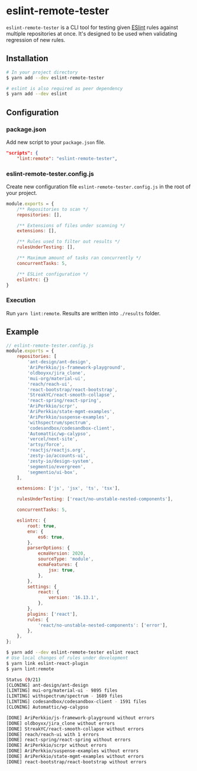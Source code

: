 # eslint-remote-tester

`eslint-remote-tester` is a CLI tool for testing given [ESlint](https://github.com/eslint/eslint) rules against multiple repositories at once. It's designed to be used when validating regression of new rules.

## Installation
```sh
# In your project directory
$ yarn add --dev eslint-remote-tester

# eslint is also required as peer dependency
$ yarn add --dev eslint
```

## Configuration
### package.json
Add new script to your `package.json` file.
```json
"scripts": {
    "lint:remote": "eslint-remote-tester",
```

### eslint-remote-tester.config.js
Create new configuration file `eslint-remote-tester.config.js` in the root of your project.
```js
module.exports = {
    /** Repositories to scan */
    repositories: [],

    /** Extensions of files under scanning */
    extensions: [],

    /** Rules used to filter out results */
    rulesUnderTesting: [],

    /** Maximum amount of tasks ran concurrently */
    concurrentTasks: 5,

    /** ESLint configuration */
    eslintrc: {}
}
```

### Execution
Run `yarn lint:remote`. Results are written into `./results` folder.

## Example
```js
// eslint-remote-tester.config.js
module.exports = {
    repositories: [
        'ant-design/ant-design',
        'AriPerkkio/js-framework-playground',
        'oldboyxx/jira_clone',
        'mui-org/material-ui',
        'reach/reach-ui',
        'react-bootstrap/react-bootstrap',
        'StreakYC/react-smooth-collapse',
        'react-spring/react-spring',
        'AriPerkkio/scrpr',
        'AriPerkkio/state-mgmt-examples',
        'AriPerkkio/suspense-examples',
        'withspectrum/spectrum',
        'codesandbox/codesandbox-client',
        'Automattic/wp-calypso',
        'vercel/next-site',
        'artsy/force',
        'reactjs/reactjs.org',
        'zesty-io/accounts-ui',
        'zesty-io/design-system',
        'segmentio/evergreen',
        'segmentio/ui-box',
    ],

    extensions: ['js', 'jsx', 'ts', 'tsx'],

    rulesUnderTesting: ['react/no-unstable-nested-components'],

    concurrentTasks: 5,

    eslintrc: {
        root: true,
        env: {
            es6: true,
        },
        parserOptions: {
            ecmaVersion: 2020,
            sourceType: 'module',
            ecmaFeatures: {
                jsx: true,
            },
        },
        settings: {
            react: {
                version: '16.13.1',
            },
        },
        plugins: ['react'],
        rules: {
            'react/no-unstable-nested-components': ['error'],
        },
    },
};
```

```sh
$ yarn add --dev eslint-remote-tester eslint react
# Use local changes of rules under development
$ yarn link eslint-react-plugin
$ yarn lint:remote

Status (9/21)
[CLONING] ant-design/ant-design
[LINTING] mui-org/material-ui - 9895 files
[LINTING] withspectrum/spectrum - 1689 files
[LINTING] codesandbox/codesandbox-client - 1591 files
[CLONING] Automattic/wp-calypso

[DONE] AriPerkkio/js-framework-playground without errors
[DONE] oldboyxx/jira_clone without errors
[DONE] StreakYC/react-smooth-collapse without errors
[DONE] reach/reach-ui with 1 errors
[DONE] react-spring/react-spring without errors
[DONE] AriPerkkio/scrpr without errors
[DONE] AriPerkkio/suspense-examples without errors
[DONE] AriPerkkio/state-mgmt-examples without errors
[DONE] react-bootstrap/react-bootstrap without errors
```